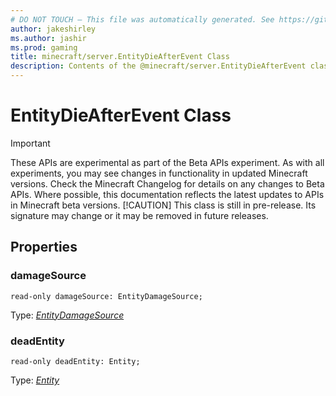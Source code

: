 ```yaml
---
# DO NOT TOUCH — This file was automatically generated. See https://github.com/mojang/minecraftapidocsgenerator to modify descriptions, examples, etc.
author: jakeshirley
ms.author: jashir
ms.prod: gaming
title: minecraft/server.EntityDieAfterEvent Class
description: Contents of the @minecraft/server.EntityDieAfterEvent class.
---
```

# EntityDieAfterEvent Class
>[!IMPORTANT]
>These APIs are experimental as part of the Beta APIs experiment. As with all experiments, you may see changes in functionality in updated Minecraft versions. Check the Minecraft Changelog for details on any changes to Beta APIs. Where possible, this documentation reflects the latest updates to APIs in Minecraft beta versions.
> [!CAUTION]
> This class is still in pre-release.  Its signature may change or it may be removed in future releases.

## Properties

### **damageSource**
`read-only damageSource: EntityDamageSource;`

Type: [*EntityDamageSource*](EntityDamageSource.md)

### **deadEntity**
`read-only deadEntity: Entity;`

Type: [*Entity*](Entity.md)
